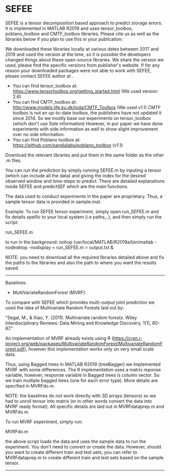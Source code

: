 # SEFEE

SEFEE is a tensor decomposition based approach to predict storage errors. It is implemented in MATLAB R2019 and uses tensor_toolbox, poblano_toolbox and CMTF_toolbox libraries. Please cite us as well as the libraries below if you plan to use this in your publication:

We downloaded these libraries locally at various dates between 2017 and 2019 and used the version at the time, so it is possible the developers changed things about these open-source libraries. We share the version we used, please find the specific versions from publisher's website. If for any reason your downloaded packages were not able to work with SEFEE, please contact SEFEE author at <placeholder>. 

- You can find tensor_toolbox at: https://www.tensortoolbox.org/getting_started.html (We used version 2.6)
- You can find CMTF_toolbox at: http://www.models.life.ku.dk/joda/CMTF_Toolbox (We used v1.1) CMTF toolbox is not an up-to-date toolbox, the publishers have not updated it since 2014. So we mostly base our experiments on tensor_toolbox (which don't use Side information) However, in pur paper we have done experiments with side information as well to show slight improvement over no side information. 
- You can find Poblano toolbox at: https://github.com/sandialabs/poblano_toolbox (v1.1)

Download the relevant libraries and put them in the same folder as the other .m files. 

You can run the prediction by simply running SEFEE.m by inputing a tensor (which can include all the data) and giving the index for the desired observed window and time-steps to predict. There are detailed explanations inside SEFEE and predictSEF which are the main functions.

The data used to conduct experiments in the paper are proprietary. Thus, a sample tensor data is provided in sample.mat.

Example:
To run SEFEE tensor experiment, simply open run_SEFEE.m and fix details speific to your local system (i.e paths,..), and then simply run the script:

run_SEFEE.m

to run in the background:
nohup /usr/local/MATLAB/R2019a/bin/matlab -nodesktop -nodisplay < run_SEFEE.m > output.txt &

NOTE: you need to download all the required libraries detailed above and fix the paths to the libraries and also the path to where you want the results saved. 

---------------------------------------------------------------------------------------------------------

Baselines:

- MultiVariateRandomForest (MVRF):

To compare with SEFEE which provides multi-output joint prediction we used the idea of Multivariate Random Forests laid out by:

"Segal, M., & Xiao, Y. (2011). Multivariate random forests. Wiley Interdisciplinary Reviews: Data Mining and Knowledge Discovery, 1(1), 80-87."

An implementation of MVRF already exists using R (https://cran.r-project.org/web/packages/MultivariateRandomForest/MultivariateRandomForest.pdf), however this implementation works only on very small scale data. 

Thus, using Bagged trees in MATLAB R2019 (treeBagger) we implemented MVRF with some differences. The R implementation uses a matrix reponse variable, however, response variable in Bagged trees is column vector. So we train multiple bagged trees (one for each error type). More details are specified in MVRFdo.m.

NOTE: the baselines do not work directly with 3D arrays (tensors) so we had to unroll tensor into matrix (or in other words convert the data into MVRF ready format). All specific details are laid out in MVRFdataprep.m and MVRFdo.m.

To run MVRF experiment, simply run:

MVRFdo.m

the above script loads the data and uses the sample data to run the experiment. You don't need to convert or create the data. However, should you want to create different train and test sets, you can refer to MVRFdataprep.m to create different train and test sets based on the sample tensor. 

----------------------------------------------------------------------------------------------------
